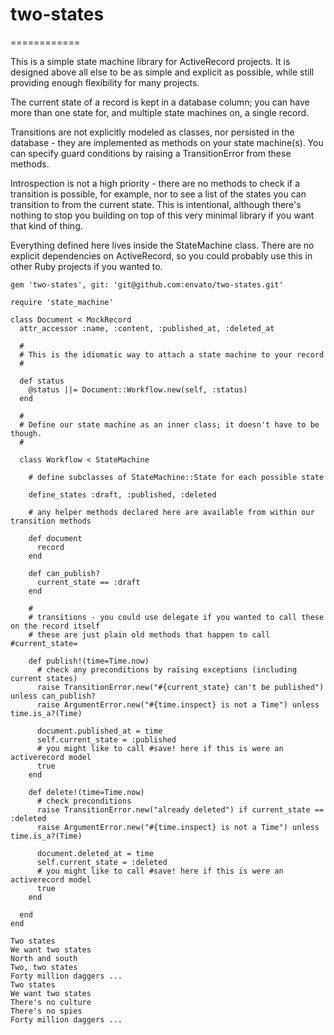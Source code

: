 # two-states
============

This is a simple state machine library for ActiveRecord projects. It is designed above all else to be as simple and explicit as possible, while still providing enough flexibility for many projects.

The current state of a record is kept in a database column; you can have more than one state for, and multiple state machines on, a single record.

Transitions are not explicitly modeled as classes, nor persisted in the database - they are implemented as methods on your state machine(s). You can specify guard conditions by raising a TransitionError from these methods.

Introspection is not a high priority - there are no methods to check if a transition is possible, for example, nor to see a list of the states you can transition to from the current state. This is intentional, although there's nothing to stop you building on top of this very minimal library if you want that kind of thing.

Everything defined here lives inside the StateMachine class. There are no explicit dependencies on ActiveRecord, so you could probably use this in other Ruby projects if you wanted to.


```
gem 'two-states', git: 'git@github.com:envato/two-states.git'

require 'state_machine'

class Document < MockRecord
  attr_accessor :name, :content, :published_at, :deleted_at

  # 
  # This is the idiomatic way to attach a state machine to your record
  # 

  def status
    @status ||= Document::Workflow.new(self, :status)
  end

  #
  # Define our state machine as an inner class; it doesn't have to be though.
  #

  class Workflow < StateMachine
    
    # define subclasses of StateMachine::State for each possible state 

    define_states :draft, :published, :deleted

    # any helper methods declared here are available from within our transition methods

    def document
      record
    end

    def can_publish?
      current_state == :draft
    end

    #
    # transitions - you could use delegate if you wanted to call these on the record itself
    # these are just plain old methods that happen to call #current_state=

    def publish!(time=Time.now)
      # check any preconditions by raising exceptions (including current states)
      raise TransitionError.new("#{current_state} can't be published") unless can_publish?
      raise ArgumentError.new("#{time.inspect} is not a Time") unless time.is_a?(Time)

      document.published_at = time
      self.current_state = :published
      # you might like to call #save! here if this is were an activerecord model
      true
    end

    def delete!(time=Time.now)
      # check preconditions
      raise TransitionError.new("already deleted") if current_state == :deleted
      raise ArgumentError.new("#{time.inspect} is not a Time") unless time.is_a?(Time)

      document.deleted_at = time
      self.current_state = :deleted
      # you might like to call #save! here if this is were an activerecord model
      true
    end

  end
end
```


```
Two states 
We want two states 
North and south 
Two, two states 
Forty million daggers ... 
Two states 
We want two states 
There's no culture 
There's no spies 
Forty million daggers ...
```